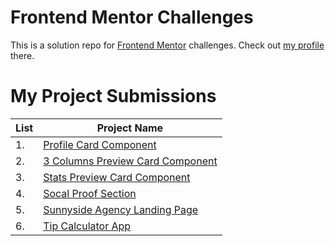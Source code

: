 # Frontend Mentor Challenges

This is a solution repo for [Frontend Mentor](https://www.frontendmentor.io/) challenges. Check out [my profile](https://www.frontendmentor.io/profile/victoriacheng15) there.

# My Project Submissions

| List | Project Name                                                                                                                      |
| ---- | --------------------------------------------------------------------------------------------------------------------------------- |
| 1.   | [Profile Card Component](https://victoriacheng15.github.io/frontend-mentor-challenges/profile-card-component/)                    |
| 2.   | [3 Columns Preview Card Component](https://victoriacheng15.github.io/frontend-mentor-challenges/3-column-preview-card-component/) |
| 3.   | [Stats Preview Card Component](https://victoriacheng15.github.io/frontend-mentor-challenges/stats-preview-card-component/)        |
| 4.   | [Socal Proof Section](https://victoriacheng15.github.io/frontend-mentor-challenges/social-proof-section/)                         |
| 5.   | [Sunnyside Agency Landing Page](https://victoriacheng15.github.io/frontend-mentor-challenges/sunnyside-agency-landing-page/) | |
| 6. | [Tip Calculator App](https://victoriacheng15.github.io/frontend-mentor-challenges/tip-calculator-app/) |
